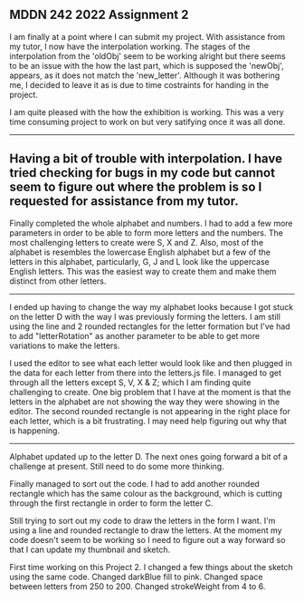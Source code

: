 ## MDDN 242 2022 Assignment 2
I am finally at a point where I can submit my project. With assistance from my tutor, I now have the interpolation working. The  stages of the interpolation from the 'oldObj' seem to be working alright but there seems to be an issue with the how the last part, which is supposed the 'newObj', appears, as it does not match the 'new_letter'. Although it was bothering me, I decided to leave it as is due to time costraints for handing in the project.

I am quite pleased with the how the exhibition is working. This was a very time consuming project to work on but very satifying once it was all done.

-----------------------------------------------
Having a bit of trouble with interpolation. I have tried checking for bugs in my code but cannot seem to figure out where the problem is so I requested for assistance from my tutor.
---------------------------------------------
Finally completed the whole alphabet and numbers. I had to add a few more parameters in order to be able to form more letters and the numbers. The most challenging letters to create were S, X and Z. Also, most of the alphabet is resembles the lowercase English alphabet but a few of the letters in this alphabet, particularly, G, J and L look like the uppercase English letters. This was the easiest way to create them and make them distinct from other letters.

---------------------------------------------
I ended up having to change the way my alphabet looks because I got stuck on the letter D with the way I was previously forming the letters. I am still using the line and 2 rounded rectangles for the letter formation but I've had to add "letterRotation" as another parameter to be able to get more variations to make the letters.

I used the editor to see what each letter would look like and then plugged in the data for each letter from there into the letters.js file. I managed to get through all the letters except S, V, X & Z; which I am finding quite challenging to create. One big problem that I have at the moment is that the letters in the alphabet are not showing the way they were showing in the editor. The second rounded rectangle is not appearing in the right place for each letter, which is a bit frustrating. I may need help figuring out why that is happening.

---------------------------------------------
Alphabet updated up to the letter D. The next ones going forward a bit of a challenge at present. Still need to do some more thinking.

Finally managed to sort out the code. I had to add another rounded rectangle which has the same colour as the background, which is cutting through the first rectangle in order to form the letter C.


Still trying to sort out my code to draw the letters in the form I want. I'm using a line and rounded rectangle to draw the letters. At the moment my code doesn't seem to be working so I need to figure out a way forward so that I can update my thumbnail and sketch.



First time working on this Project 2. I changed a few things about the sketch using the same code. Changed darkBlue fill to pink. Changed space between letters from 250 to 200. Changed strokeWeight from 4 to 6.
